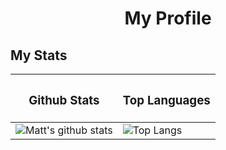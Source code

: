 <h1 align="center">My Profile</h1>


## My Stats
 |<h3 align="center">Github Stats</h3> | <h3 align="center">Top Languages</h3> |
| ----------- | --------- |
| ![Matt's github stats](https://github-readme-stats.vercel.app/api?username=sylvrs&line_height=20&hide_border=true&hide_title=true&count_private=true&show_icons=true&theme=buefy) | ![Top Langs](https://github-readme-stats.vercel.app/api/top-langs/?username=sylvrs&hide_border=true&hide_title=true) |
